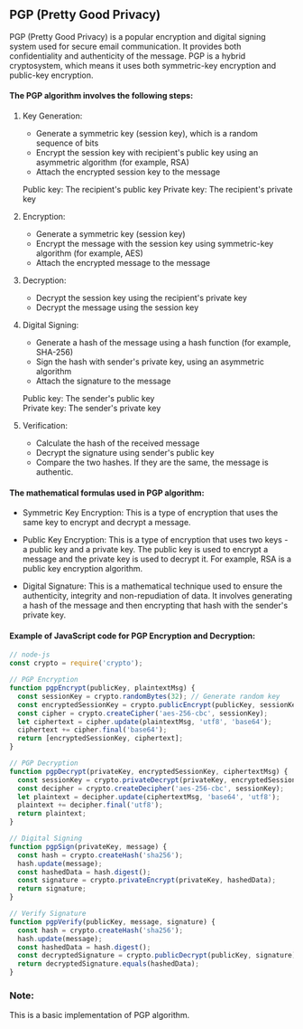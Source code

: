 ## PGP (Pretty Good Privacy)
PGP (Pretty Good Privacy) is a popular encryption and digital signing system used for secure email communication. 
It provides both confidentiality and authenticity of the message. PGP is a hybrid cryptosystem, 
which means it uses both symmetric-key encryption and public-key encryption.

#### The PGP algorithm involves the following steps:

1. Key Generation:
    - Generate a symmetric key (session key), which is a random sequence of bits
    - Encrypt the session key with recipient's public key using an asymmetric algorithm (for example, RSA)
    - Attach the encrypted session key to the message
    
    Public key: The recipient's public key
    Private key: The recipient's private key
    
2. Encryption:
   - Generate a symmetric key (session key)
   - Encrypt the message with the session key using symmetric-key algorithm (for example, AES)
   - Attach the encrypted message to the message
   
3. Decryption:
   - Decrypt the session key using the recipient's private key
   - Decrypt the message using the session key
   
4. Digital Signing:
   - Generate a hash of the message using a hash function (for example, SHA-256)
   - Sign the hash with sender's private key, using an asymmetric algorithm
   - Attach the signature to the message
   
   Public key: The sender's public key\
   Private key: The sender's private key

5. Verification:
   - Calculate the hash of the received message
   - Decrypt the signature using sender's public key
   - Compare the two hashes. If they are the same, the message is authentic.

#### The mathematical formulas used in PGP algorithm:

- Symmetric Key Encryption: This is a type of encryption that uses the same key to encrypt and decrypt a message.

- Public Key Encryption: This is a type of encryption that uses two keys - a public key and a private key. The public key is used to encrypt a message and the private key is used to decrypt it. For example, RSA is a public key encryption algorithm.

- Digital Signature: This is a mathematical technique used to ensure the authenticity, integrity and non-repudiation of data. It involves generating a hash of the message and then encrypting that hash with the sender's private key.

#### Example of JavaScript code for PGP Encryption and Decryption:

```js
// node-js
const crypto = require('crypto');

// PGP Encryption
function pgpEncrypt(publicKey, plaintextMsg) {
  const sessionKey = crypto.randomBytes(32); // Generate random key
  const encryptedSessionKey = crypto.publicEncrypt(publicKey, sessionKey);
  const cipher = crypto.createCipher('aes-256-cbc', sessionKey);
  let ciphertext = cipher.update(plaintextMsg, 'utf8', 'base64');
  ciphertext += cipher.final('base64');
  return [encryptedSessionKey, ciphertext];
}

// PGP Decryption
function pgpDecrypt(privateKey, encryptedSessionKey, ciphertextMsg) {
  const sessionKey = crypto.privateDecrypt(privateKey, encryptedSessionKey);
  const decipher = crypto.createDecipher('aes-256-cbc', sessionKey);
  let plaintext = decipher.update(ciphertextMsg, 'base64', 'utf8');
  plaintext += decipher.final('utf8');
  return plaintext;
}

// Digital Signing
function pgpSign(privateKey, message) {
  const hash = crypto.createHash('sha256');
  hash.update(message);
  const hashedData = hash.digest();
  const signature = crypto.privateEncrypt(privateKey, hashedData);
  return signature;
}

// Verify Signature
function pgpVerify(publicKey, message, signature) {
  const hash = crypto.createHash('sha256');
  hash.update(message);
  const hashedData = hash.digest();
  const decryptedSignature = crypto.publicDecrypt(publicKey, signature);
  return decryptedSignature.equals(hashedData);
}
```

### Note: 
This is a basic implementation of PGP algorithm.

